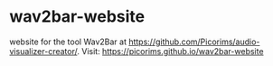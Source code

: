 # wav2bar-website
website for the tool Wav2Bar at https://github.com/Picorims/audio-visualizer-creator/.
Visit: https://picorims.github.io/wav2bar-website